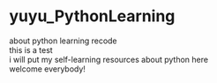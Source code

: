 # yuyu_PythonLearning
about python learning recode
<br>this is a test
<br>i will put my self-learning resources about python here
<br>welcome everybody!
